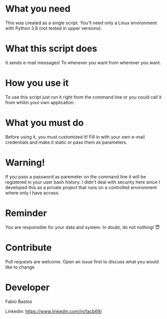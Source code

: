 
# What you need

This was created as a single script. You'll need only a Linux environment with Python 3.8 (not tested in upper versions).

# What this script does

It sends e-mail messages! To wherever you want from wherever you want.

# How you use it

To use this script just run it right from the command line or you could call it from whitin your own application.

# What you must do

Before using it, you must customized it! Fill in with your own e-mail credentials and make it static or pass them as parameters.

# Warning!

If you pass a password as paremeter on the command line it will be registered in your user bash history. I didn't deal with security here since I developed this as a private project that runs on a controlled environment where only I have access.

# Reminder

You are responsible for your data and system. In doubt, do not nothing! 😇

# Contribute

Pull requests are welcome. Open an <i>issue</i> first to discuss what you would like to change

# Developer

Fabio Bastos

Linkedin: <a target="_blanck" title="Fabio Bastos Linkedin">https://www.linkedin.com/in/facb69/</a>
